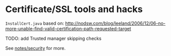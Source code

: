 # Certificate/SSL tools and hacks

`InstallCert.java` based on: http://nodsw.com/blog/leeland/2006/12/06-no-more-unable-find-valid-certification-path-requested-target

TODO: add Trusted manager skipping checks

See [notes/security](../../../../../../notes/security) for more.